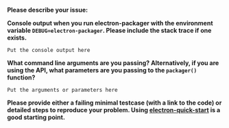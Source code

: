 **Please describe your issue:**


<!-- For bugs and questions, please answer these questions to the best of your ability. -->

**Console output when you run electron-packager with the environment variable `DEBUG=electron-packager`. Please include the stack trace if one exists.**

```
Put the console output here
```

**What command line arguments are you passing? Alternatively, if you are using the API, what
parameters are you passing to the `packager()` function?**

```
Put the arguments or parameters here
```

**Please provide either a failing minimal testcase (with a link to the code) or detailed steps to
reproduce your problem. Using [electron-quick-start](https://github.com/electron/electron-quick-start)
is a good starting point.**


